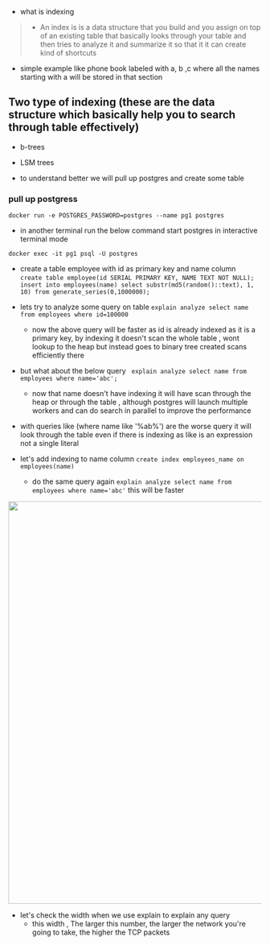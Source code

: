 - what is indexing
> - An index is is a data structure that you build and you assign on top of an existing table that basically looks through your table and then tries to analyze it and summarize it so that it it can create kind of shortcuts

- simple example like phone book labeled with a, b ,c where all the names starting with a will be stored in that section

## Two type of indexing (these are the data structure which basically help you to search through table effectively)
- b-trees
- LSM trees

-  to understand better we will pull up postgres and create some table

### pull up postgress
```
docker run -e POSTGRES_PASSWORD=postgres --name pg1 postgres
```
 - in another terminal run the below command start postgres in interactive terminal mode
```
docker exec -it pg1 psql -U postgres
```

- create a table employee with id as primary key and name column
``` create table employee(id SERIAL PRIMARY KEY, NAME TEXT NOT NULL);```
``` insert into employees(name) select substr(md5(random()::text), 1, 10) from generate_series(0,1000000);```

- lets try to analyze some query on table
``` explain analyze select name from employees where id=100000 ```
  - now the above query will be faster as id is already indexed as it is a primary key, by indexing it doesn't scan the whole table , wont lookup to the heap but instead goes to binary tree created scans efficiently there

- but what about the below query
``` explain analyze select name from employees where name='abc';```
  - now that name doesn't have indexing it will have scan through the heap or through the table , although postgres will launch multiple workers and can do search in parallel to improve the performance

- with queries like (where name like '%ab%') are the worse query it will look through the table even if there is indexing as like is an expression not a single literal

- let's add indexing to name column
``` create index employees_name on employees(name) ```
  - do the same query again ```explain analyze select name from employees where name='abc'``` this will be faster

<img width=800 hieght=300 src="https://github.com/user-attachments/assets/b85cf352-0288-410d-9b0d-0167112bb5dc">

- let's check the width when we use explain to explain any query
  - this width , The larger this number, the larger the network you're going to take, the higher the TCP packets 

